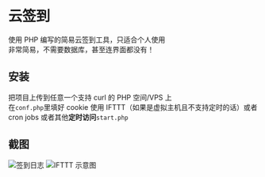 # 云签到
使用 PHP 编写的简易云签到工具，只适合个人使用  
非常简易，不需要数据库，甚至连界面都没有！  

## 安装
把项目上传到任意一个支持 curl 的 PHP 空间/VPS 上  
在`conf.php`里填好 cookie
使用 IFTTT（如果是虚拟主机且不支持定时的话）或者 cron jobs 或者其他**定时访问**`start.php`  

## 截图
![签到日志](https://github.com/XcantloadX/TieBaCloudSign/blob/master/log.png?raw=true)
![IFTTT 示意图](https://github.com/XcantloadX/TieBaCloudSign/blob/master/ifttt.png?raw=true)